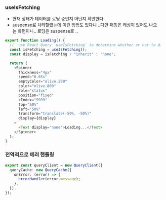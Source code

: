 ### useIsFetching

- 현재 상태가 데이터를 로딩 중인지 아닌지 확인한다.
- suspense로 처리할랬는데 이런 방법도 있다니 ..다만 패칭은 캐싱이 있어도 나오는 화면이니.. 로딩은 suspense로 ..

```ts
export function Loading() {
  //  use React Query `useIsFetching` to determine whether or not to display
  const isFetching = useIsFetching();
  const display = isFetching ? "inherit" : "none";

  return (
    <Spinner
      thickness="4px"
      speed="0.65s"
      emptyColor="olive.200"
      color="olive.800"
      role="status"
      position="fixed"
      zIndex="9999"
      top="50%"
      left="50%"
      transform="translate(-50%, -50%)"
      display={display}
    >
      <Text display="none">Loading...</Text>
    </Spinner>
  );
}
```

### 전역적으로 에러 핸들링

```ts
export const queryClient = new QueryClient({
  queryCache: new QueryCache({
    onError: (error) => {
      errorHandler(error.message);
    },
  }),
});
```
